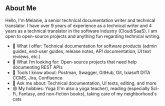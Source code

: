 ## About Me

Hello, I'm Melanie, a senior technical documentation writer and technical translator. 
I have over 9 years of experience as a technical writer and 4 years as a technical translator in the software industry (Cloud/SaaS).
I am open to open-source projects and anything fun regarding technical writing.


- 🔭 What I offer: Technical documentation for software products (admin guides, end-user guides, release notes, API documentation, UI text reviews, etc.)
- 👯 What I’m looking for: Open-source projects that need help documenting REST APIs
- 🌱 Tools I know about: Postman, Swagger, GitHub, Git, Ixiasoft DITA CCMS, Jira, Confluence
- 💬 Ask me about: Technical documentation, UI texts, editing, and more
- 😄 My hobbies: Yoga (I'm also a yoga teacher), reading (especially Sci-Fi, Fantasy, and non-fiction books), taking care of my neighborhood's cats


<!-- List of Resources on GitHub for writing:
- Emoji Cheat Sheet at https://www.webfx.com/tools/emoji-cheat-sheet/
- GitHub Templates for technical docs at https://docs.github.com/en/contributing/writing-for-github-docs/templates#conceptual-article-template -->


